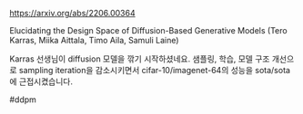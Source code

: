 https://arxiv.org/abs/2206.00364

Elucidating the Design Space of Diffusion-Based Generative Models (Tero Karras, Miika Aittala, Timo Aila, Samuli Laine)

Karras 선생님이 diffusion 모델을 깎기 시작하셨네요. 샘플링, 학습, 모델 구조 개선으로 sampling iteration을 감소시키면서 cifar-10/imagenet-64의 성능을 sota/sota에 근접시켰습니다.

#ddpm